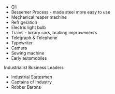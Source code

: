 - Oil
- Bessemer Process - made steel more easy to use
- Mechanical reaper machine
- Refrigeration
- Electric light bulb
- Trains - luxury cars, braking improvements
- Telegraph & Telephone
- Typewriter
- Camera
- Sewing machine
- Early automobiles

Industrialist Business Leaders
- Industrial Statesmen
- Captains of Industry
- Robber Barons
